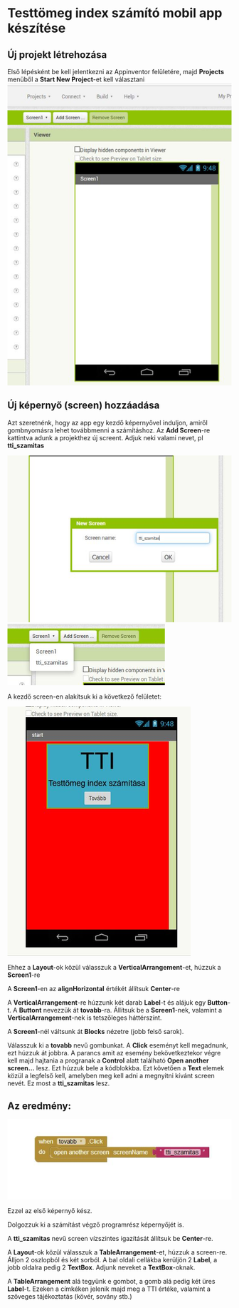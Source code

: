 # Testtömeg index számító mobil app készítése
## Új projekt létrehozása
Első lépésként be kell jelentkezni az Appinventor felületére, majd **Projects** menüből a **Start New Project**-et kell választani
![ujprojekt](newproj.JPG)

## Új képernyő (screen) hozzáadása
Azt szeretnénk, hogy az app egy kezdő képernyővel induljon, amiről gombnyomásra lehet továbbmenni a számításhoz. 
Az **Add Screen**-re kattintva adunk a projekthez új screent. Adjuk neki valami nevet, pl **tti_szamitas** 

![ns](newscreen.JPG)
![screenek](screenek.JPG)

A kezdő screen-en alakítsuk ki a következő felületet:

![felulet](felulet2.JPG)

Ehhez a **Layout**-ok közül válasszuk a **VerticalArrangement**-et, húzzuk a **Screen1**-re

A **Screen1**-en az **alignHorizontal** értékét állítsuk **Center**-re

A **VerticalArrangement**-re húzzunk két darab **Label**-t és alájuk egy **Button**-t.
A **Buttont** nevezzük át **tovabb**-ra.
Állítsuk be a **Screen1**-nek, valamint a **VerticalArrangement**-nek is tetszőleges háttérszínt.

A **Screen1**-nél váltsunk át **Blocks** nézetre (jobb felső sarok).

Válasszuk ki a **tovabb** nevű gombunkat. A **Click** eseményt kell megadnunk, ezt húzzuk át jobbra. A parancs amit az esemény bekövetkeztekor végre kell majd hajtania a progranak a **Control** alatt található **Open another screen...** lesz. Ezt húzzuk bele a kódblokkba. Ezt követően a **Text** elemek közül a legfelső kell, amelyben meg kell adni a megnyitni kívánt screen nevét. Ez most a **tti_szamitas** lesz.

## Az eredmény:
![screen1 kód](screen1_kod.JPG)

Ezzel az első képernyő kész.

Dolgozzuk ki a számítást végző programrész képernyőjét is.

A **tti_szamitas** nevű screen vízszintes igazítását állítsuk be **Center**-re.

A **Layout**-ok közül válasszuk a **TableArrangement**-et, húzzuk a screen-re. Álljon 2 oszlopból és két sorból.
A bal oldali cellákba kerüljön 2 **Label**, a jobb oldalra pedig 2 **TextBox**. Adjunk neveket a **TextBox**-oknak. 

A **TableArrangement** alá tegyünk e gombot, a gomb alá pedig két üres **Label**-t. Ezeken a címkéken jelenik majd meg a TTI értéke, valamint a szöveges tájékoztatás (kövér, sovány stb.)





